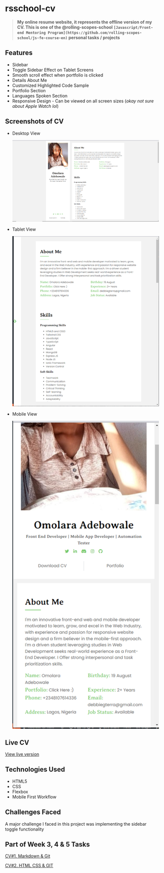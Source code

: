 # rsschool-cv

>**My online resume website, it represents the offline version of my CV. This is one of the @rolling-scopes-school `[Javascript/Front-end Mentoring Program](https://github.com/rolling-scopes-school/js-fe-course-en)` personal tasks / projects**

## Features

- Sidebar
- Toggle Sidebar Effect on Tablet Screens
- Smooth scroll effect when portfolio is clicked
- Details About Me
- Customized Highlighted Code Sample
- Portfolio Section
- Languages Spoken Section
- Responsive Design - Can be viewed on all screen sizes (*okay not sure about Apple Watch lol*)

## Screenshots of CV

- Desktop View

  ![desktop view](./assets/images/desktop.png)

- Tablet View

  ![tablet view](./assets/images/tablet.png)

- Mobile View

  ![mobile view](./assets/images/mobile.png)

## Live CV

[View live version](https://omolara5861.github.io/rsschool-cv/)

## Technologies Used

- HTML5
- CSS
- Flexbox
- Mobile First Workflow

## Challenges Faced

A major challenge I faced in this project was implementing the sidebar toggle functionality

## Part of Week 3, 4 & 5  Tasks

[CV#1. Markdown & Git](https://omolara5861.github.io/rsschool-cv/cv)

[CV#2. HTML CSS & GIT](https://omolara5861.github.io/rsschool-cv/)
